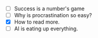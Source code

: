 
- [ ] Success is a number's game
- [ ] Why is procrastination so easy?
- [x] How to read more.
- [ ] AI is eating up everything.
